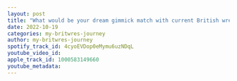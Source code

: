 ```yaml
---
layout: post
title: "What would be your dream gimmick match with current British wrestling talent? The venue for the match & which title from any UK promotion?"
date: 2022-10-19
categories: my-britwres-journey
author: my-britwres-journey
spotify_track_id: 4cyoEVDop0eMymu6uzNDqL
youtube_video_id: 
apple_track_id: 1000583149660
youtube_metadata: 
---
```


